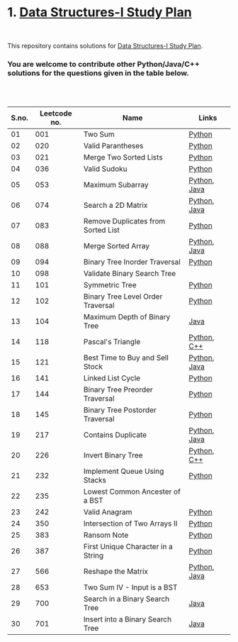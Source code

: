 # 1. [Data Structures-I Study Plan](https://leetcode.com/study-plan/data-structure/) 

<br>

This repository contains solutions for [Data Structures-I Study Plan](https://leetcode.com/study-plan/data-structure). 
### You are welcome to contribute other Python/Java/C++ solutions for the questions given in the table below.

<br>
<br>

| S.no. | Leetcode no. | Name | Links |
|----|-------------------|---------------------------|------------|
| 01 | 001 | Two Sum | [Python](https://github.com/nazianafis/My-LeetCode/blob/main/1-Two-Sum.py) |
| 02 | 020 | Valid Parantheses | [Python](https://github.com/nazianafis/LeetCode-DS/blob/main/20-Valid-Parantheses.py) |
| 03 | 021 | Merge Two Sorted Lists | [Python](https://github.com/nazianafis/LeetCode-DS/blob/main/21-Merge-Two-Sorted-Lists.py) |
| 04 | 036 | Valid Sudoku | [Python](https://github.com/nazianafis/LeetCode-DS/blob/main/36-Valid-Sudoku.py) |
| 05 | 053 | Maximum Subarray | [Python](https://github.com/nazianafis/My-LeetCode/blob/main/53-Maximum-Subarray.py), [Java](https://github.com/nazianafis/My-LeetCode/blob/main/53-Maximum-Subarray.java) |
| 06 | 074 | Search a 2D Matrix | [Python](https://github.com/nazianafis/LeetCode-DS/blob/main/74-Search-a-2D-Matrix.py), [Java](https://github.com/nazianafis/LeetCode-DS/blob/main/74-Search-a-2D-Matrix.java) |
| 07 | 083 | Remove Duplicates from Sorted List | [Python](https://github.com/nazianafis/LeetCode-DS/blob/main/83-Remove-Duplicates-from-Sorted-List.py) |
| 08 | 088 | Merge Sorted Array  | [Python](https://github.com/nazianafis/My-LeetCode/blob/main/88-Merge-Sorted-Array.py), [Java](https://github.com/nazianafis/LeetCode-Data-Structure-I/blob/main/88-Merge-Sorted-Array.java) |
| 09 | 094 | Binary Tree Inorder Traversal | [Python](https://github.com/nazianafis/LeetCode-DS/blob/main/94-Binary-Tree-Inorder-Traversal.py) |
| 10 | 098 | Validate Binary Search Tree |  |
| 11 | 101 | Symmetric Tree       | [Python](https://github.com/nazianafis/LeetCode-Data-Structure-I/blob/main/101-Symmetric-Tree.py) |
| 12 | 102 | Binary Tree Level Order Traversal | [Python](https://github.com/nazianafis/LeetCode-Data-Structure-I/blob/main/102-Binary-Tree-Level-Order-Traversal.py) |
| 13 | 104 | Maximum Depth of Binary Tree | [Java](https://github.com/nazianafis/LeetCode-Data-Structure-I/blob/main/104-Maximum-Depth-of-Binary-Tree.java) |
| 14 | 118 | Pascal's Triangle    | [Python](https://github.com/nazianafis/My-LeetCode/blob/main/118-Pascals-Triangle.py), [C++](https://github.com/nazianafis/LeetCode-Data-Structure-I/blob/main/118-Pascals-Triangle.cpp) |
| 15 | 121 | Best Time to Buy and Sell Stock  | [Python](https://github.com/nazianafis/My-LeetCode/blob/main/121-Best-Time-to-Buy-and-Sell-Stock.py), [Java](https://github.com/nazianafis/My-LeetCode/blob/main/121-Best-Time-to-Buy-and-Sell-Stock.java) |
| 16 | 141 | Linked List Cycle | [Python](https://github.com/nazianafis/LeetCode-DS/blob/main/141-Linked-List-Cycle.py) |
| 17 | 144 | Binary Tree Preorder Traversal | [Python](https://github.com/nazianafis/LeetCode-DS/blob/main/144-Binary-Tree-Preorder-Traversal.py) |
| 18 | 145 | Binary Tree Postorder Traversal | [Python](https://github.com/nazianafis/LeetCode-DS/blob/main/145-Binary-Tree-Postorder-Traversal.py) |
| 19 | 217 | Contains Duplicate | [Python](https://github.com/nazianafis/My-LeetCode/blob/main/217_Contains_Duplicate.py), [Java](https://github.com/nazianafis/My-LeetCode/blob/main/217_Contains_Duplicate.java) |
| 20 | 226 | Invert Binary Tree | [Python](https://github.com/nazianafis/LeetCode-Data-Structure-I/blob/main/226-Invert-Binary-Tree.py), [C++](https://github.com/nazianafis/LeetCode-Data-Structure-I/blob/main/226-Invert-Binary-Tree.cpp) |
| 21 | 232 | Implement Queue Using Stacks | [Python](https://github.com/nazianafis/LeetCode-DS/blob/main/232-Implement-Queue-using-Stacks.py) |
| 22 | 235 | Lowest Common Ancester of a BST |  |
| 23 | 242 | Valid Anagram | [Python](https://github.com/nazianafis/LeetCode-DS/blob/main/242-Valid-Anagram.py) |
| 24 | 350 | Intersection of Two Arrays II    | [Python](https://github.com/nazianafis/My-LeetCode/blob/main/350-Intersection-of-Two-Arrays-II.py) |
| 25 | 383 | Ransom Note | [Python](https://github.com/nazianafis/LeetCode-DS/blob/main/383-Ransom-Note.py) |
| 26 | 387 | First Unique Character in a String | [Python](https://github.com/nazianafis/LeetCode-DS/blob/main/387-First-unique-char-in-a-String.py) |
| 27 | 566 | Reshape the Matrix   | [Python](https://github.com/nazianafis/My-LeetCode/blob/main/566-Reshape-the-Matrix.py), [Java](https://github.com/nazianafis/LeetCode-Data-Structure-I/blob/main/566-Reshape-the-Matrix.java) |
| 28 | 653 | Two Sum IV - Input is a BST |  |
| 29 | 700 | Search in a Binary Search Tree | [Java](https://github.com/nazianafis/LeetCode-Data-Structure-I/blob/main/700-Search-in-a-Binary-Search-Tree.java) |
| 30 | 701 | Insert into a Binary Search Tree | [Java](https://github.com/nazianafis/LeetCode-Data-Structure-I/blob/main/701-Insert-into-a-Binary-Search-Tree.java) |

